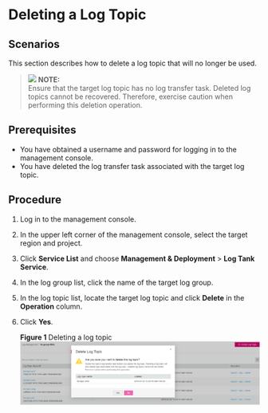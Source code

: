 # Deleting a Log Topic<a name="lts_01_0021"></a>

## Scenarios<a name="section20330422174752"></a>

This section describes how to delete a log topic that will no longer be used.

>![](/images/icon-note.gif) **NOTE:**   
>Ensure that the target log topic has no log transfer task. Deleted log topics cannot be recovered. Therefore, exercise caution when performing this deletion operation.  

## Prerequisites<a name="section60196570174813"></a>

-   You have obtained a username and password for logging in to the management console.
-   You have deleted the log transfer task associated with the target log topic.

## Procedure<a name="section25244002174821"></a>

1.  Log in to the management console.
2.  In the upper left corner of the management console, select the target region and project.
3.  Click  **Service List**  and choose  **Management & Deployment**  \>  **Log Tank Service**.

1.  In the log group list, click the name of the target log group.
2.  In the log topic list, locate the target log topic and click  **Delete**  in the  **Operation**  column.
3.  Click  **Yes**.

    **Figure  1**  Deleting a log topic<a name="fig988213512226"></a>  
    ![](figures/deleting-a-log-topic.png "deleting-a-log-topic")


